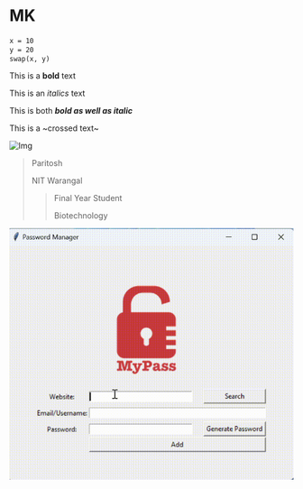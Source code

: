 # MK
```
x = 10
y = 20
swap(x, y)
```

This is a **bold** text

This is an *italics* text

This is both ***bold as well as italic***

This is a ~crossed text~

![Img](https://plus.unsplash.com/premium_photo-1661943864527-d714736dfd16?q=80&w=2070&auto=format&fit=crop&ixlib=rb-4.0.3&ixid=M3wxMjA3fDB8MHxwaG90by1wYWdlfHx8fGVufDB8fHx8fA%3D%3D)


> Paritosh
>
> NIT Warangal
>> Final Year Student
>> 
>> Biotechnology



![](https://github.com/pathak-Paritosh/MK/blob/main/MyPassVideo.gif)
